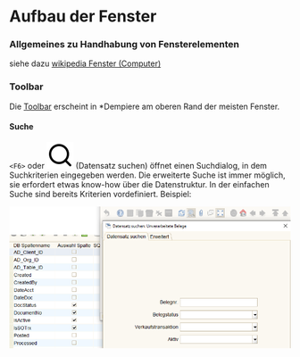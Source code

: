 # Aufbau der Fenster

### Allgemeines zu Handhabung von Fensterelementen

siehe dazu [wikipedia Fenster (Computer)](https://de.wikipedia.org/wiki/Fenster_%28Computer%29#Fensterelemente_und_Handhabung)

### Toolbar

Die [Toolbar](https://wiki.idempiere.org/de/Toolbar) erscheint in *Dempiere am oberen Rand der meisten Fenster.

#### Suche

`<F6>` oder ![](../icons/feather/search.svg) (Datensatz suchen) öffnet einen Suchdialog, in dem Suchkriterien eingegeben werden. Die erweiterte Suche ist immer möglich, sie erfordert etwas know-how über die Datenstruktur. In der einfachen Suche sind bereits Kriterien vordefiniert. Beispiel:

![](../.gitbook/assets/DatensatzSuchen.PNG)

